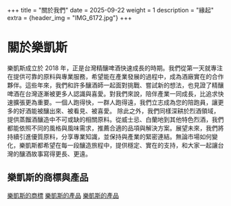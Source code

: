 +++
title = "關於我們"
date = 2025-09-22
weight = 1
description = "緣起"
extra = {header_img = "IMG_6172.jpg"}
+++

# 關於樂凱斯
樂凱斯成立於 2018 年，正是台灣精釀啤酒快速成長的時期。我們從第一天就專注在提供可靠的原料與專業服務，希望能在產業發展的過程中，成為酒廠實在的合作夥伴。這些年來，我們和許多釀酒師一起面對挑戰、嘗試新的想法，也見證了精釀啤酒在台灣逐漸被更多人認識與喜愛。對我們來說，陪伴產業一同成長，比追求快速擴張更為重要。一個人跑得快，一群人跑得遠，我們立志成為您的陪跑員，讓更多的好酒能被釀出來、被看見、被喜愛。
除此之外，我們同樣深耕於烈酒領域，提供蒸餾酒釀造中不可或缺的相關原料。從威士忌、白蘭地到其他特色烈酒，我們都能依照不同的風格與風味需求，推薦合適的品項與解決方案。展望未來，我們將持續引進優質原料，分享專業知識，並保持與產業的緊密連結。無論市場如何變化，樂凱斯都希望在每一段釀造旅程中，提供穩定、實在的支持，和大家一起讓台灣的釀酒故事寫得更長、更遠。

## 樂凱斯的商標與產品
<div class="gallery">
      <a href="/img/trademark.png" data-ngthumb="/img/trademark.png">樂凱斯的商標</a>
      <a href="/img/IMG_1884.jpg" data-ngthumb="/img/IMG_1884.jpg">樂凱斯的產品</a>
      <a href="/img/35A0076.jpg" data-ngthumb="/img/35A0076.jpg">樂凱斯的產品</a>
</div>

